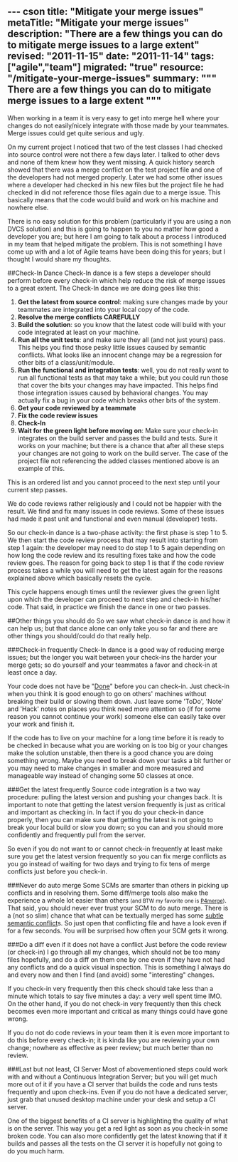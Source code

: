--- cson
title: "Mitigate your merge issues"
metaTitle: "Mitigate your merge issues"
description: "There are a few things you can do to mitigate merge issues to a large extent"
revised: "2011-11-15"
date: "2011-11-14"
tags: ["agile","team"]
migrated: "true"
resource: "/mitigate-your-merge-issues"
summary: """
There are a few things you can do to mitigate merge issues to a large extent
"""
---
When working in a team it is very easy to get into merge hell where your changes do not easily/nicely integrate with those made by your teammates. Merge issues could get quite serious and ugly. 

On my current project I noticed that two of the test classes I had checked into source control were not there a few days later. I talked to other devs and none of them knew how they went missing. A quick history search showed that there was a merge conflict on the test project file and one of the developers had not merged properly. Later we had some other issues where a developer had checked in his new files but the project file he had checked in did not reference those files again due to a merge issue. This basically means that the code would build and work on his machine and nowhere else. 

There is no easy solution for this problem (particularly if you are using a non DVCS solution) and this is going to happen to you no matter how good a developer you are; but here I am going to talk about a process I introduced in my team that helped mitigate the problem. This is not something I have come up with and a lot of Agile teams have been doing this for years; but I thought I would share my thoughts.

##Check-In Dance
Check-In dance is a few steps a developer should perform before every check-in which help reduce the risk of merge issues to a great extent. The Check-In dance we are doing goes like this:

 1. **Get the latest from source control**: making sure changes made by your teammates are integrated into your local copy of the code.
 2. **Resolve the merge conflicts CAREFULLY** 
 3. **Build the solution**: so you know that the latest code will build with your code integrated at least on your machine.
 4. **Run all the unit tests**: and make sure they all (and not just yours) pass. This helps you find those pesky little issues caused by semantic conflicts. What looks like an innocent change may be a regression for other bits of a class/unit/module.
 5. **Run the functional and integration tests**: well, you do not really want to run all functional tests as that may take a while; but you could run those that cover the bits your changes may have impacted. This helps find those integration issues caused by behavioral changes. You may actually fix a bug in your code which breaks other bits of the system. 
 6. **Get your code reviewed by a teammate**
 7. **Fix the code review issues**
 8. **Check-In**
 9. **Wait for the green light before moving on**: Make sure your check-in integrates on the build server and passes the build and tests. Sure it works on your machine; but there is a chance that after all these steps your changes are not going to work on the build server. The case of the project file not referencing the added classes mentioned above is an example of this.

This is an ordered list and you cannot proceed to the next step until your current step passes.

We do code reviews rather religiously and I could not be happier with the result. We find and fix many issues in code reviews. Some of these issues had made it past unit and functional and even manual (developer) tests.

So our check-in dance is a two-phase activity: the first phase is step 1 to 5. We then start the code review process that may result into starting from step 1 again: the developer may need to do step 1 to 5 again depending on how long the code review and its resulting fixes take and how the code review goes. The reason for going back to step 1 is that if the code review process takes a while you will need to get the latest again for the reasons explained above which basically resets the cycle. 

This cycle happens enough times until the reviewer gives the green light upon which the developer can proceed to next step and check-in his/her code. That said, in practice we finish the dance in one or two passes.

##Other things you should do
So we saw what check-in dance is and how it can help us; but that dance alone can only take you so far and there are other things you should/could do that really help.

###Check-in frequently
Check-In dance is a good way of reducing merge issues; but the longer you wait between your check-ins the harder your merge gets; so do yourself and your teammates a favor and check-in at least once a day.

Your code does not have be "[Done][1]" before you can check-in. Just check-in when you think it is good enough to go on others' machines without breaking their build or slowing them down. Just leave some 'ToDo', 'Note' and 'Hack' notes on places you think need more attention so (if for some reason you cannot continue your work) someone else can easily take over your work and finish it. 

If the code has to live on your machine for a long time before it is ready to be checked in because what you are working on is too big or your changes make the solution unstable, then there is a good chance you are doing something wrong. Maybe you need to break down your tasks a bit further or you may need to make changes in smaller and more measured and manageable way instead of changing some 50 classes at once.

###Get the latest frequently
Source code integration is a two way procedure: pulling the latest version and pushing your changes back. It is important to note that getting the latest version frequently is just as critical and important as checking in. In fact if you do your check-in dance properly, then you can make sure that getting the latest is not going to break your local build or slow you down; so you can and you should more confidently and frequently pull from the server.

So even if you do not want to or cannot check-in frequently at least make sure you get the latest version frequently so you can fix merge conflicts as you go instead of waiting for two days and trying to fix tens of merge conflicts just before you check-in.

###Never do auto merge
Some SCMs are smarter than others in picking up conflicts and in resolving them. Some diff/merge tools also make the experience a whole lot easier than others <small>(and BTW my favorite one is [P4merge][2])</small>. That said, you should never ever trust your SCM to do auto merge. There is a (not so slim) chance that what can be textually merged has some [subtle semantic conflict][3]s. So just open that conflicting file and have a look even if for a few seconds. You will be surprised how often your SCM gets it wrong. 

###Do a diff even if it does not have a conflict
Just before the code review (or check-in) I go through all my changes, which should not be too many files hopefully, and do a diff on them one by one even if they have not had any conflicts and do a quick visual inspection. This is something I always do and every now and then I find (and avoid) some "interesting" changes. 

If you check-in very frequently then this check should take less than a minute which totals to say five minutes a day: a very well spent time IMO. On the other hand, if you do not check-in very frequently then this check becomes even more important and critical as many things could have gone wrong. 

If you do not do code reviews in your team then it is even more important to do this before every check-in; it is kinda like you are reviewing your own change; nowhere as effective as peer review; but much better than no review.

###Last but not least, CI Server
Most of abovementioned steps could work with and without a Continuous Integration Server; but you will get much more out of it if you have a CI server that builds the code and runs tests frequently and upon check-ins. Even if you do not have a dedicated server, just grab that unused desktop machine under your desk and setup a CI server.

One of the biggest benefits of a CI server is highlighting the quality of what is on the server. This way you get a red light as soon as you check-in some broken code. You can also more confidently get the latest knowing that if it builds and passes all the tests on the CI server it is hopefully not going to do you much harm.


  [1]: definition-of-done-in-an-mvc-project
  [2]: http://www.perforce.com/product/components/perforce_visual_merge_and_diff_tools
  [3]: http://martinfowler.com/bliki/SemanticConflict.html